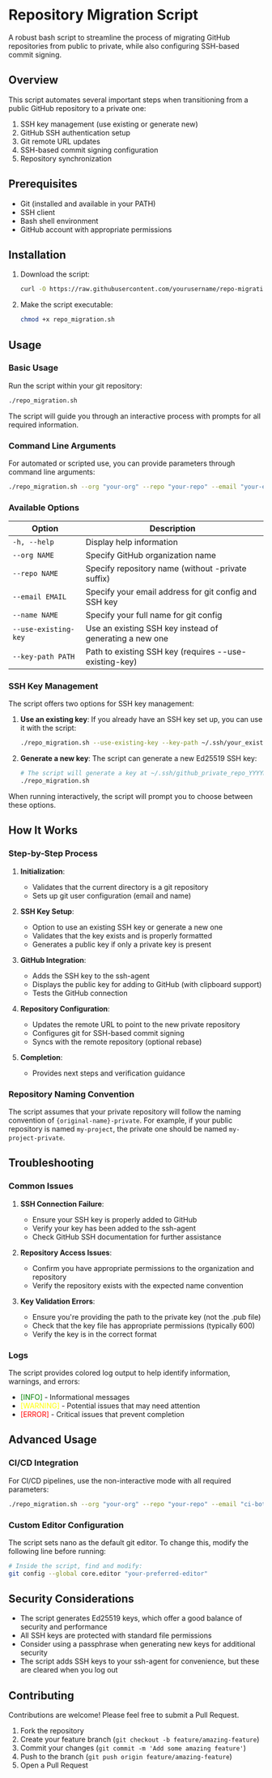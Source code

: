# Repository Migration Script

A robust bash script to streamline the process of migrating GitHub repositories from public to private, while also configuring SSH-based commit signing.

## Overview

This script automates several important steps when transitioning from a public GitHub repository to a private one:

1. SSH key management (use existing or generate new)
2. GitHub SSH authentication setup
3. Git remote URL updates
4. SSH-based commit signing configuration
5. Repository synchronization

## Prerequisites

- Git (installed and available in your PATH)
- SSH client
- Bash shell environment
- GitHub account with appropriate permissions

## Installation

1. Download the script:
   ```bash
   curl -O https://raw.githubusercontent.com/yourusername/repo-migration/main/repo_migration.sh
   ```

2. Make the script executable:
   ```bash
   chmod +x repo_migration.sh
   ```

## Usage

### Basic Usage

Run the script within your git repository:

```bash
./repo_migration.sh
```

The script will guide you through an interactive process with prompts for all required information.

### Command Line Arguments

For automated or scripted use, you can provide parameters through command line arguments:

```bash
./repo_migration.sh --org "your-org" --repo "your-repo" --email "your-email@example.com" --name "Your Name"
```

### Available Options

| Option | Description |
|--------|-------------|
| `-h, --help` | Display help information |
| `--org NAME` | Specify GitHub organization name |
| `--repo NAME` | Specify repository name (without -private suffix) |
| `--email EMAIL` | Specify your email address for git config and SSH key |
| `--name NAME` | Specify your full name for git config |
| `--use-existing-key` | Use an existing SSH key instead of generating a new one |
| `--key-path PATH` | Path to existing SSH key (requires --use-existing-key) |

### SSH Key Management

The script offers two options for SSH key management:

1. **Use an existing key**: If you already have an SSH key set up, you can use it with the script:
   ```bash
   ./repo_migration.sh --use-existing-key --key-path ~/.ssh/your_existing_key
   ```

2. **Generate a new key**: The script can generate a new Ed25519 SSH key:
   ```bash
   # The script will generate a key at ~/.ssh/github_private_repo_YYYYMMDD
   ./repo_migration.sh
   ```

When running interactively, the script will prompt you to choose between these options.

## How It Works

### Step-by-Step Process

1. **Initialization**:
   - Validates that the current directory is a git repository
   - Sets up git user configuration (email and name)

2. **SSH Key Setup**:
   - Option to use an existing SSH key or generate a new one
   - Validates that the key exists and is properly formatted
   - Generates a public key if only a private key is present

3. **GitHub Integration**:
   - Adds the SSH key to the ssh-agent
   - Displays the public key for adding to GitHub (with clipboard support)
   - Tests the GitHub connection

4. **Repository Configuration**:
   - Updates the remote URL to point to the new private repository
   - Configures git for SSH-based commit signing
   - Syncs with the remote repository (optional rebase)

5. **Completion**:
   - Provides next steps and verification guidance

### Repository Naming Convention

The script assumes that your private repository will follow the naming convention of `{original-name}-private`. For example, if your public repository is named `my-project`, the private one should be named `my-project-private`.

## Troubleshooting

### Common Issues

1. **SSH Connection Failure**:
   - Ensure your SSH key is properly added to GitHub
   - Verify your key has been added to the ssh-agent
   - Check GitHub SSH documentation for further assistance

2. **Repository Access Issues**:
   - Confirm you have appropriate permissions to the organization and repository
   - Verify the repository exists with the expected name convention

3. **Key Validation Errors**:
   - Ensure you're providing the path to the private key (not the .pub file)
   - Check that the key file has appropriate permissions (typically 600)
   - Verify the key is in the correct format

### Logs

The script provides colored log output to help identify information, warnings, and errors:
- <span style="color:green">[INFO]</span> - Informational messages
- <span style="color:yellow">[WARNING]</span> - Potential issues that may need attention
- <span style="color:red">[ERROR]</span> - Critical issues that prevent completion

## Advanced Usage

### CI/CD Integration

For CI/CD pipelines, use the non-interactive mode with all required parameters:

```bash
./repo_migration.sh --org "your-org" --repo "your-repo" --email "ci-bot@example.com" --name "CI Bot" --use-existing-key --key-path /path/to/ci/ssh_key
```

### Custom Editor Configuration

The script sets nano as the default git editor. To change this, modify the following line before running:

```bash
# Inside the script, find and modify:
git config --global core.editor "your-preferred-editor"
```

## Security Considerations

- The script generates Ed25519 keys, which offer a good balance of security and performance
- All SSH keys are protected with standard file permissions
- Consider using a passphrase when generating new keys for additional security
- The script adds SSH keys to your ssh-agent for convenience, but these are cleared when you log out

## Contributing

Contributions are welcome! Please feel free to submit a Pull Request.

1. Fork the repository
2. Create your feature branch (`git checkout -b feature/amazing-feature`)
3. Commit your changes (`git commit -m 'Add some amazing feature'`)
4. Push to the branch (`git push origin feature/amazing-feature`)
5. Open a Pull Request
